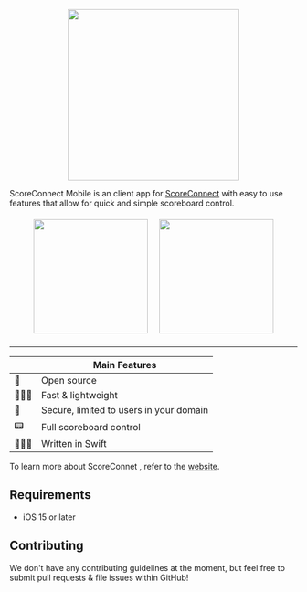 <p align="center">
	<img src="https://sc.necrozma.xyz/banner.png" width=300 />
</p>


ScoreConnect Mobile is an client app for [ScoreConnect](https://github.com/TheBozzz34/ScoreConnect) with easy to use features that allow for quick and simple scoreboard control.

<p align="center" style="margin-top: 20px; margin-bottom: 20px;">
	<img style="width:200px; margin-right:1rem;" src="https://r2.e-z.host/66429241-79bf-4da7-b4b6-33cb201c59b4/5cxnd5mn.jpg" />
	<img style="width:200px;" src="https://r2.e-z.host/66429241-79bf-4da7-b4b6-33cb201c59b4/ulpimyu8.jpg" />
</p>

---

|   | Main Features |
|---|---------------|
| 📖 | Open source |
| 🏃🏽‍♀️ | Fast & lightweight |
| 📩 | Secure, limited to users in your domain |
| 📟 | Full scoreboard control |
| 👩🏽‍💻 | Written in Swift |


To learn more about ScoreConnet , refer to the [website](https://sc.necrozma.xyz).

## Requirements

* iOS 15 or later

## Contributing

We don't have any contributing guidelines at the moment, but feel free to submit pull requests & file issues within GitHub!
